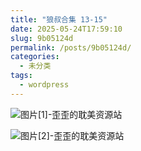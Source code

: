 ```yaml
---
title: "狼叔合集 13-15"
date: 2025-05-24T17:59:10
slug: 9b05124d
permalink: /posts/9b05124d/
categories:
  - 未分类
tags:
  - wordpress
---
```


![图片[1]-歪歪的耽美资源站](/images/wp/9b05124d-5c211a60.jpg)

![图片[2]-歪歪的耽美资源站](/images/wp/9b05124d-714d16f4.jpg)
